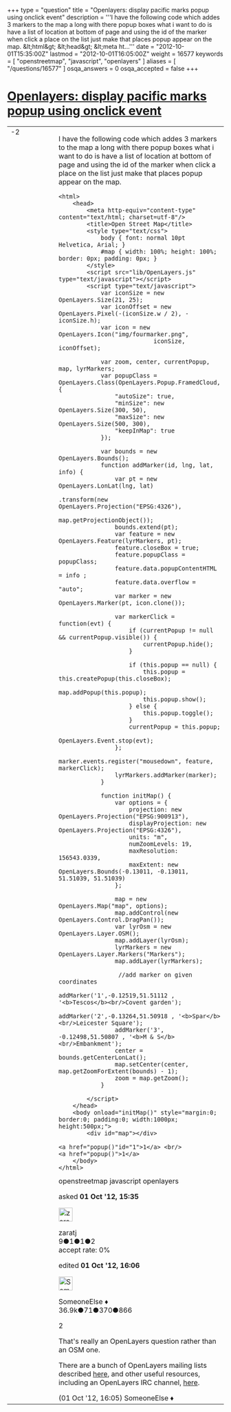 +++
type = "question"
title = "Openlayers: display pacific marks popup using onclick event"
description = '''I have the following code which addes 3 markers to the map a long with there popup boxes what i want to do is have a list of location at bottom of page and using the id of the marker when click a place on the list just make that places popup appear on the map. &amp;lt;html&amp;gt;  &amp;lt;head&amp;gt;  &amp;lt;meta ht...'''
date = "2012-10-01T15:35:00Z"
lastmod = "2012-10-01T16:05:00Z"
weight = 16577
keywords = [ "openstreetmap", "javascript", "openlayers" ]
aliases = [ "/questions/16577" ]
osqa_answers = 0
osqa_accepted = false
+++

<div class="headNormal">

# [Openlayers: display pacific marks popup using onclick event](/questions/16577/openlayers-display-pacific-marks-popup-using-onclick-event)

</div>

<div id="main-body">

<div id="askform">

<table id="question-table" style="width:100%;">
<colgroup>
<col style="width: 50%" />
<col style="width: 50%" />
</colgroup>
<tbody>
<tr>
<td style="width: 30px; vertical-align: top"><div class="vote-buttons">
<span id="post-16577-upvote" class="ajax-command post-vote up" rel="nofollow" title="I like this post (click again to cancel)"> </span>
<div id="post-16577-score" class="post-score" title="current number of votes">
-2
</div>
<span id="post-16577-downvote" class="ajax-command post-vote down" rel="nofollow" title="I dont like this post (click again to cancel)"> </span> <span id="favorite-mark" class="ajax-command favorite-mark" rel="nofollow" title="mark/unmark this question as favorite (click again to cancel)"> </span>
<div id="favorite-count" class="favorite-count">
&#10;</div>
</div></td>
<td><div id="item-right">
<div class="question-body">
<p>I have the following code which addes 3 markers to the map a long with there popup boxes what i want to do is have a list of location at bottom of page and using the id of the marker when click a place on the list just make that places popup appear on the map.</p>
<pre><code>&lt;html&gt;
    &lt;head&gt;
        &lt;meta http-equiv=&quot;content-type&quot; content=&quot;text/html; charset=utf-8&quot;/&gt;
        &lt;title&gt;Open Street Map&lt;/title&gt;
        &lt;style type=&quot;text/css&quot;&gt;
            body { font: normal 10pt Helvetica, Arial; }
            #map { width: 100%; height: 100%; border: 0px; padding: 0px; }
        &lt;/style&gt;
        &lt;script src=&quot;lib/OpenLayers.js&quot; type=&quot;text/javascript&quot;&gt;&lt;/script&gt;
        &lt;script type=&quot;text/javascript&quot;&gt;
            var iconSize = new OpenLayers.Size(21, 25);
            var iconOffset = new OpenLayers.Pixel(-(iconSize.w / 2), -iconSize.h);
            var icon = new OpenLayers.Icon(&quot;img/fourmarker.png&quot;,
                           iconSize, iconOffset);
&#10;            var zoom, center, currentPopup, map, lyrMarkers;
            var popupClass = OpenLayers.Class(OpenLayers.Popup.FramedCloud, {
                &quot;autoSize&quot;: true,
                &quot;minSize&quot;: new OpenLayers.Size(300, 50),
                &quot;maxSize&quot;: new OpenLayers.Size(500, 300),
                &quot;keepInMap&quot;: true
            });
&#10;            var bounds = new OpenLayers.Bounds();
            function addMarker(id, lng, lat, info) {
                var pt = new OpenLayers.LonLat(lng, lat)
                                       .transform(new OpenLayers.Projection(&quot;EPSG:4326&quot;), 
                                       map.getProjectionObject());
                bounds.extend(pt);
                var feature = new OpenLayers.Feature(lyrMarkers, pt);
                feature.closeBox = true;
                feature.popupClass = popupClass;
                feature.data.popupContentHTML = info ;
                feature.data.overflow = &quot;auto&quot;;
                var marker = new OpenLayers.Marker(pt, icon.clone());
&#10;                var markerClick = function(evt) {
                    if (currentPopup != null &amp;&amp; currentPopup.visible()) {
                        currentPopup.hide();
                    }
&#10;                    if (this.popup == null) {
                        this.popup = this.createPopup(this.closeBox);
                        map.addPopup(this.popup);
                        this.popup.show();
                    } else {
                        this.popup.toggle();
                    }
                    currentPopup = this.popup;
                    OpenLayers.Event.stop(evt);
                };
                marker.events.register(&quot;mousedown&quot;, feature, markerClick);
                lyrMarkers.addMarker(marker);
            }
&#10;            function initMap() {
                var options = {
                    projection: new OpenLayers.Projection(&quot;EPSG:900913&quot;),
                    displayProjection: new OpenLayers.Projection(&quot;EPSG:4326&quot;),
                    units: &quot;m&quot;,
                    numZoomLevels: 19,
                    maxResolution: 156543.0339,
                    maxExtent: new OpenLayers.Bounds(-0.13011, -0.13011, 51.51039, 51.51039)
                };
&#10;                map = new OpenLayers.Map(&quot;map&quot;, options);
                map.addControl(new OpenLayers.Control.DragPan());
                var lyrOsm = new OpenLayers.Layer.OSM();
                map.addLayer(lyrOsm);
                lyrMarkers = new OpenLayers.Layer.Markers(&quot;Markers&quot;);
                map.addLayer(lyrMarkers);
&#10;                 //add marker on given coordinates
                addMarker(&#39;1&#39;,-0.12519,51.51112 , &#39;&lt;b&gt;Tescos&lt;/b&gt;&lt;br/&gt;Covent garden&#39;);
                addMarker(&#39;2&#39;,-0.13264,51.50918 , &#39;&lt;b&gt;Spar&lt;/b&gt;&lt;br/&gt;Leicester Square&#39;);
                addMarker(&#39;3&#39;, -0.12498,51.50807 , &#39;&lt;b&gt;M &amp; S&lt;/b&gt;&lt;br/&gt;Embankment&#39;);
                center = bounds.getCenterLonLat();
                map.setCenter(center, map.getZoomForExtent(bounds) - 1);
                zoom = map.getZoom();
            }
&#10;        &lt;/script&gt;
    &lt;/head&gt;
    &lt;body onload=&quot;initMap()&quot; style=&quot;margin:0; border:0; padding:0; width:1000px; height:500px;&quot;&gt;
        &lt;div id=&quot;map&quot;&gt;&lt;/div&gt;
&#10;&lt;a href=&quot;popup()&quot;id=&quot;1&quot;&gt;1&lt;/a&gt; &lt;br/&gt;
&lt;a href=&quot;popup()&quot;&gt;1&lt;/a&gt;
    &lt;/body&gt;
&lt;/html&gt;</code></pre>
</div>
<div id="question-tags" class="tags-container tags">
<span class="post-tag tag-link-openstreetmap" rel="tag" title="see questions tagged &#39;openstreetmap&#39;">openstreetmap</span> <span class="post-tag tag-link-javascript" rel="tag" title="see questions tagged &#39;javascript&#39;">javascript</span> <span class="post-tag tag-link-openlayers" rel="tag" title="see questions tagged &#39;openlayers&#39;">openlayers</span>
</div>
<div id="question-controls" class="post-controls">
&#10;</div>
<div class="post-update-info-container">
<div class="post-update-info post-update-info-user">
<p>asked <strong>01 Oct '12, 15:35</strong></p>
<img src="https://secure.gravatar.com/avatar/79efeaa26d0275a0004a660c330cb2cb?s=32&amp;d=identicon&amp;r=g" class="gravatar" width="32" height="32" alt="zaratj&#39;s gravatar image" />
<p><span>zaratj</span><br />
<span class="score" title="9 reputation points">9</span><span title="1 badges"><span class="badge1">●</span><span class="badgecount">1</span></span><span title="1 badges"><span class="silver">●</span><span class="badgecount">1</span></span><span title="2 badges"><span class="bronze">●</span><span class="badgecount">2</span></span><br />
<span class="accept_rate" title="Rate of the user&#39;s accepted answers">accept rate:</span> <span title="zaratj has no accepted answers">0%</span></p>
</div>
<div class="post-update-info post-update-info-edited">
<p><span> edited <strong>01 Oct '12, 16:06</strong> </span></p>
<img src="https://secure.gravatar.com/avatar/0bf1aa22f7f5e045b0eb8beb79fe7907?s=32&amp;d=identicon&amp;r=g" class="gravatar" width="32" height="32" alt="SomeoneElse&#39;s gravatar image" />
<p><span>SomeoneElse ♦</span><br />
<span class="score" title="36866 reputation points"><span>36.9k</span></span><span title="71 badges"><span class="badge1">●</span><span class="badgecount">71</span></span><span title="370 badges"><span class="silver">●</span><span class="badgecount">370</span></span><span title="866 badges"><span class="bronze">●</span><span class="badgecount">866</span></span></p>
</div>
</div>
<div id="comments-container-16577" class="comments-container">
<span id="16579"></span>
<div id="comment-16579" class="comment">
<div id="post-16579-score" class="comment-score">
2
</div>
<div class="comment-text">
<p>That's really an OpenLayers question rather than an OSM one.</p>
<p>There are a bunch of OpenLayers mailing lists described <a href="http://trac.osgeo.org/openlayers/wiki/MailingLists">here</a>, and other useful resources, including an OpenLayers IRC channel, <a href="http://trac.osgeo.org/openlayers/">here</a>.</p>
</div>
<div id="comment-16579-info" class="comment-info">
<span class="comment-age">(01 Oct '12, 16:05)</span> <span class="comment-user userinfo">SomeoneElse ♦</span>
</div>
</div>
</div>
<div id="comment-tools-16577" class="comment-tools">
&#10;</div>
<div class="clear">
&#10;</div>
<div id="comment-16577-form-container" class="comment-form-container">
&#10;</div>
<div class="clear">
&#10;</div>
</div></td>
</tr>
</tbody>
</table>

</div>

</div>

